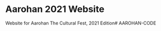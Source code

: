 # Aarohan 2021 Website

  Website for Aarohan The Cultural Fest, 2021 Edition#   A A R O H A N - C O D E  
 